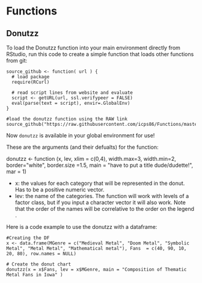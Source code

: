 # Functions

## Donutzz

To load the Donutzz function into your main environment directly from RStudio, run this code to create a simple function that loads other functions from git:

```
source_github <- function( url ) {
  # load package
  require(RCurl)
  
  # read script lines from website and evaluate
  script <- getURL(url, ssl.verifypeer = FALSE)
  eval(parse(text = script), envir=.GlobalEnv)
} 

#load the donutzz function using the RAW link
source_github("https://raw.githubusercontent.com/icps86/Functions/master/donutzz.R")
```
Now `donutzz` is available in your global environment for use! 

These are the arguments (and their defualts) for the function:

donutzz <- function (x, lev, xlim = c(0,4), width.max=3, width.min=2, border="white", border.size =1.5,
                     main = "have to put a title dude/dudette!", mar = 1)

* x: the values for each category that will be represented in the donut. Has to be a positive numeric vector. 
* lev: the name of the categories. The function will work with levels of a factor class, but if you input a character vector it will also work. Note that the order of the names will be correlative to the order on the legend .
 
Here is a code example to use the donutzz with a dataframe:
```
#Creating the DF
x <- data.frame(MGenre = c("Medieval Metal", "Doom Metal", "Symbolic Metal", "Metal Metal", "Mathematical metal"), Fans  = c(40, 90, 10, 20, 80), row.names = NULL)

# Create the donut chart
donutzz(x = x$Fans, lev = x$MGenre, main = "Composition of Thematic Metal Fans in Iowa" )
```
